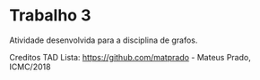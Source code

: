# Trabalho 3
Atividade desenvolvida para a disciplina de grafos.

Creditos TAD Lista: https://github.com/matprado - Mateus Prado, ICMC/2018

